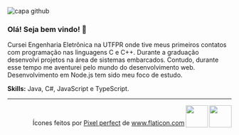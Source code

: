 ![capa github](https://github.com/mindblows/mindblows/blob/main/images/capa-gmatias.png)

### Olá! Seja bem vindo! 👋

Cursei Engenharia Eletrônica na UTFPR onde tive meus primeiros contatos com programação nas linguagens C e C++. Durante a graduação desenvolvi projetos na área de sistemas embarcados.
Contudo, durante esse tempo me aventurei pelo mundo do desenvolvimento web. Desenvolvimento em Node.js tem sido meu foco de estudo.

<b>Skills:</b> Java, C#, JavaScript e TypeScript. 

---
<a href="https://www.instagram.com/gmatiass/"><img width="50px" src="https://github.com/mindblows/mindblows/blob/main/images/instagram.svg" width="16" align="right"></img></a>

<a href="https://www.linkedin.com/in/gabriel-silva-5a58201a2/"><img width="50px" src="https://github.com/mindblows/mindblows/blob/main/images/linkedin.svg" width="16" align="right"></img></a><br />
<div align="right">
Ícones feitos por <a href="https://www.flaticon.com/br/autores/pixel-perfect" title="Pixel perfect">Pixel perfect</a> de <a href="https://www.flaticon.com/br/" title="Flaticon">www.flaticon.com</a>
</div>



